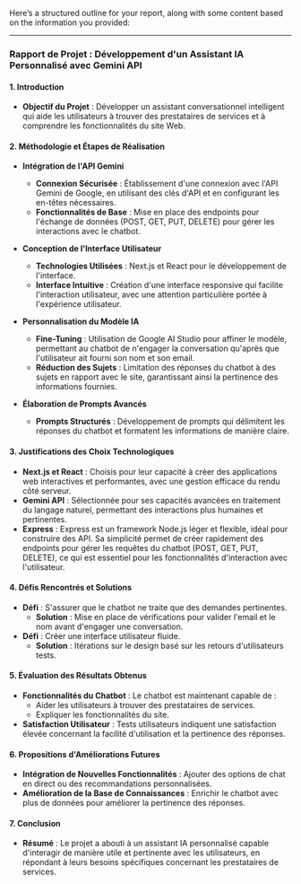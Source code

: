 Here’s a structured outline for your report, along with some content based on the information you provided:

---

### Rapport de Projet : Développement d'un Assistant IA Personnalisé avec Gemini API

#### 1. Introduction
- **Objectif du Projet** : Développer un assistant conversationnel intelligent qui aide les utilisateurs à trouver des prestataires de services et à comprendre les fonctionnalités du site Web.

#### 2. Méthodologie et Étapes de Réalisation
- **Intégration de l'API Gemini**
  - **Connexion Sécurisée** : Établissement d'une connexion avec l'API Gemini de Google, en utilisant des clés d'API et en configurant les en-têtes nécessaires.
  - **Fonctionnalités de Base** : Mise en place des endpoints pour l'échange de données (POST, GET, PUT, DELETE) pour gérer les interactions avec le chatbot.

- **Conception de l'Interface Utilisateur**
  - **Technologies Utilisées** : Next.js et React pour le développement de l'interface.
  - **Interface Intuitive** : Création d'une interface responsive qui facilite l'interaction utilisateur, avec une attention particulière portée à l'expérience utilisateur.

- **Personnalisation du Modèle IA**
  - **Fine-Tuning** : Utilisation de Google AI Studio pour affiner le modèle, permettant au chatbot de n'engager la conversation qu'après que l'utilisateur ait fourni son nom et son email.
  - **Réduction des Sujets** : Limitation des réponses du chatbot à des sujets en rapport avec le site, garantissant ainsi la pertinence des informations fournies.

- **Élaboration de Prompts Avancés**
  - **Prompts Structurés** : Développement de prompts qui délimitent les réponses du chatbot et formatent les informations de manière claire.

#### 3. Justifications des Choix Technologiques
- **Next.js et React** : Choisis pour leur capacité à créer des applications web interactives et performantes, avec une gestion efficace du rendu côté serveur.
- **Gemini API** : Sélectionnée pour ses capacités avancées en traitement du langage naturel, permettant des interactions plus humaines et pertinentes.
- **Express** :  Express est un framework Node.js léger et flexible, idéal pour construire des API. Sa simplicité permet de créer rapidement des endpoints pour gérer les requêtes du chatbot (POST, GET, PUT, DELETE), ce qui est essentiel pour les fonctionnalités d'interaction avec l'utilisateur.

#### 4. Défis Rencontrés et Solutions
- **Défi** : S'assurer que le chatbot ne traite que des demandes pertinentes.
  - **Solution** : Mise en place de vérifications pour valider l'email et le nom avant d'engager une conversation.
- **Défi** : Créer une interface utilisateur fluide.
  - **Solution** : Itérations sur le design basé sur les retours d'utilisateurs tests.

#### 5. Évaluation des Résultats Obtenus
- **Fonctionnalités du Chatbot** : Le chatbot est maintenant capable de :
  - Aider les utilisateurs à trouver des prestataires de services.
  - Expliquer les fonctionnalités du site.
- **Satisfaction Utilisateur** : Tests utilisateurs indiquent une satisfaction élevée concernant la facilité d'utilisation et la pertinence des réponses.

#### 6. Propositions d'Améliorations Futures
- **Intégration de Nouvelles Fonctionnalités** : Ajouter des options de chat en direct ou des recommandations personnalisées.
- **Amélioration de la Base de Connaissances** : Enrichir le chatbot avec plus de données pour améliorer la pertinence des réponses.

#### 7. Conclusion
- **Résumé** : Le projet a abouti à un assistant IA personnalisé capable d'interagir de manière utile et pertinente avec les utilisateurs, en répondant à leurs besoins spécifiques concernant les prestataires de services.
